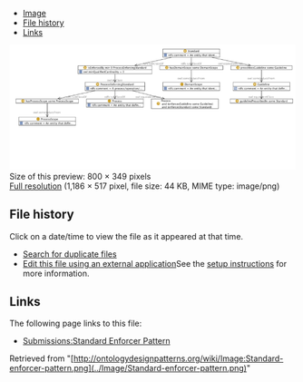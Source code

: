* [Image](../Image/Standard-enforcer-pattern.png#file)
* [File history](../Image/Standard-enforcer-pattern.png#filehistory)
* [Links](../Image/Standard-enforcer-pattern.png#filelinks)

[![Image:Standard-enforcer-pattern.png](../images/thumb/d/df/Standard-enforcer-pattern.png/800px-Standard-enforcer-pattern.png)](../images/d/df/Standard-enforcer-pattern.png)  
Size of this preview: 800 × 349 pixels  
[Full resolution](../images/d/df/Standard-enforcer-pattern.png)‎ (1,186 × 517 pixel, file size: 44 KB, MIME type: image/png)

## File history

Click on a date/time to view the file as it appeared at that time.



  
* [Search for duplicate files](http://ontologydesignpatterns.org/wiki/Special:FileDuplicateSearch/Standard-enforcer-pattern.png "Special:FileDuplicateSearch/Standard-enforcer-pattern.png")
* [Edit this file using an external application](http://ontologydesignpatterns.org/wiki/index.php?title=Image:Standard-enforcer-pattern.png&action=edit&externaledit=true&mode=file "Image:Standard-enforcer-pattern.png")See the [setup instructions](http://www.mediawiki.org/wiki/Manual:External_editors "http://www.mediawiki.org/wiki/Manual:External_editors") for more information.

## Links



The following page links to this file:


* [Submissions:Standard Enforcer Pattern](../Submissions/Standard_Enforcer_Pattern "Submissions:Standard Enforcer Pattern")


Retrieved from "[http://ontologydesignpatterns.org/wiki/Image:Standard-enforcer-pattern.png](../Image/Standard-enforcer-pattern.png)"